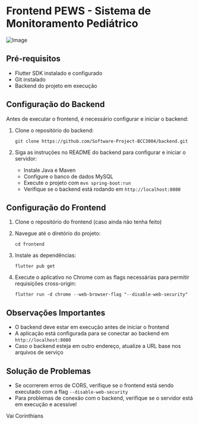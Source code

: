 # Frontend PEWS - Sistema de Monitoramento Pediátrico

![Image](https://github.com/user-attachments/assets/16a95927-8e40-41ae-943b-6eaa28372053)

## Pré-requisitos

- Flutter SDK instalado e configurado
- Git instalado
- Backend do projeto em execução

## Configuração do Backend

Antes de executar o frontend, é necessário configurar e iniciar o backend:

1. Clone o repositório do backend:
   ```
   git clone https://github.com/Software-Project-BCC3004/backend.git
   ```

2. Siga as instruções no README do backend para configurar e iniciar o servidor:
   - Instale Java e Maven
   - Configure o banco de dados MySQL
   - Execute o projeto com `mvn spring-boot:run`
   - Verifique se o backend está rodando em `http://localhost:8080`

## Configuração do Frontend

1. Clone o repositório do frontend (caso ainda não tenha feito)

2. Navegue até o diretório do projeto:
   ```
   cd frontend
   ```

3. Instale as dependências:
   ```
   flutter pub get
   ```

4. Execute o aplicativo no Chrome com as flags necessárias para permitir requisições cross-origin:
   ```
   flutter run -d chrome --web-browser-flag "--disable-web-security"
   ```

## Observações Importantes

- O backend deve estar em execução antes de iniciar o frontend
- A aplicação está configurada para se conectar ao backend em `http://localhost:8080`
- Caso o backend esteja em outro endereço, atualize a URL base nos arquivos de serviço

## Solução de Problemas

- Se ocorrerem erros de CORS, verifique se o frontend está sendo executado com a flag `--disable-web-security`
- Para problemas de conexão com o backend, verifique se o servidor está em execução e acessível



Vai Corinthians
